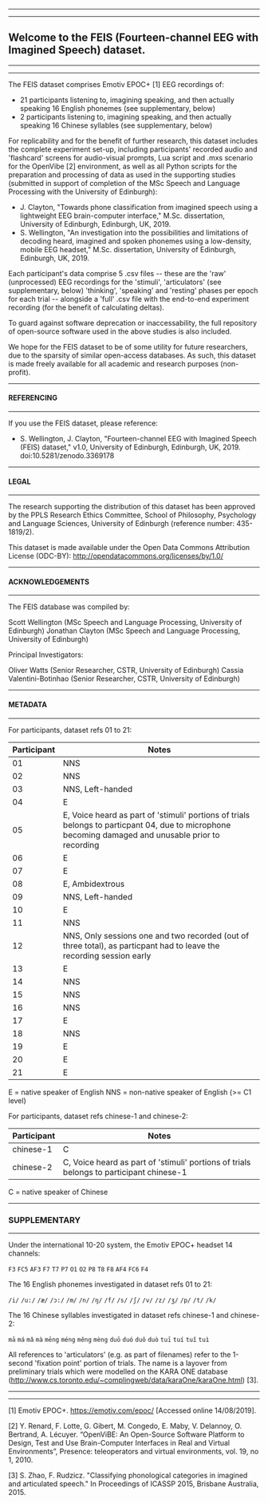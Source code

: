﻿
---
---
## Welcome to the FEIS (Fourteen-channel EEG with Imagined Speech) dataset.
---
---

The FEIS dataset comprises Emotiv EPOC+ [1] EEG recordings of:

* 21 participants listening to, imagining speaking, and then actually speaking 16 English phonemes (see supplementary, below)
* 2 participants listening to, imagining speaking, and then actually speaking 16 Chinese syllables (see supplementary, below)

For replicability and for the benefit of further research, this dataset includes the complete experiment set-up, including participants' recorded audio and 'flashcard' screens for audio-visual prompts, Lua script and .mxs scenario for the OpenVibe [2] environment, as well as all Python scripts for the preparation and processing of data as used in the supporting studies (submitted in support of completion of the MSc Speech and Language Processing with the University of Edinburgh):

* J. Clayton, "Towards phone classification from imagined speech using a lightweight EEG brain-computer interface," M.Sc. dissertation, University of Edinburgh, Edinburgh, UK, 2019.
* S. Wellington, "An investigation into the possibilities and limitations of decoding heard, imagined and spoken phonemes using a low-density, mobile EEG headset," M.Sc. dissertation, University of Edinburgh, Edinburgh, UK, 2019.

Each participant's data comprise 5 .csv files -- these are the 'raw' (unprocessed) EEG recordings for the 'stimuli', 'articulators' (see supplementary, below) 'thinking', 'speaking' and 'resting' phases per epoch for each trial -- alongside a 'full' .csv file with the end-to-end experiment recording (for the benefit of calculating deltas).

To guard against software deprecation or inaccessability, the full repository of open-source software used in the above studies is also included.

We hope for the FEIS dataset to be of some utility for future researchers, due to the sparsity of similar open-access databases. As such, this dataset is made freely available for all academic and research purposes (non-profit).

---

#### REFERENCING

---

If you use the FEIS dataset, please reference:

* S. Wellington, J. Clayton, "Fourteen-channel EEG with Imagined Speech (FEIS) dataset," v1.0, University of Edinburgh, Edinburgh, UK, 2019. doi:10.5281/zenodo.3369178

---

#### LEGAL

---

The research supporting the distribution of this dataset has been approved by the PPLS Research Ethics Committee, School of Philosophy, Psychology and Language Sciences, University of Edinburgh (reference number: 435-1819/2).

This dataset is made available under the Open Data Commons Attribution License (ODC-BY): http://opendatacommons.org/licenses/by/1.0/

---

#### ACKNOWLEDGEMENTS

---

The FEIS database was compiled by:

Scott Wellington (MSc Speech and Language Processing, University of Edinburgh)
Jonathan Clayton (MSc Speech and Language Processing, University of Edinburgh)

Principal Investigators:

Oliver Watts (Senior Researcher, CSTR, University of Edinburgh)
Cassia Valentini-Botinhao (Senior Researcher, CSTR, University of Edinburgh)

---

#### METADATA

---

For participants, dataset refs 01 to 21:

Participant | Notes
--- | ---
01 | NNS
02 | NNS
03 | NNS, Left-handed
04 | E
05 | E, Voice heard as part of 'stimuli' portions of trials belongs to particpant 04, due to microphone becoming damaged and unusable prior to recording
06 | E
07 | E
08 | E, Ambidextrous
09 | NNS, Left-handed
10 | E
11 | NNS
12 | NNS, Only sessions one and two recorded (out of three total), as particpant had to leave the recording session early
13 | E
14 | NNS
15 | NNS
16 | NNS
17 | E
18 | NNS
19 | E
20 | E
21 | E

E = native speaker of English
NNS = non-native speaker of English (>= C1 level)

For participants, dataset refs chinese-1 and chinese-2:

Participant | Notes
--- | ---
chinese-1 | C
chinese-2 | C, Voice heard as part of 'stimuli' portions of trials belongs to participant chinese-1

C = native speaker of Chinese

---

### SUPPLEMENTARY

---

Under the international 10-20 system, the Emotiv EPOC+ headset 14 channels:

`F3` `FC5` `AF3` `F7` `T7` `P7` `O1` `O2` `P8` `T8` `F8` `AF4` `FC6` `F4`

The 16 English phonemes investigated in dataset refs 01 to 21:

`/i/` `/u:/` `/æ/` `/ɔ:/` `/m/` `/n/` `/ŋ/` `/f/` `/s/` `/ʃ/` `/v/` `/z/` `/ʒ/` `/p/`  `/t/` `/k/`

The 16 Chinese syllables investigated in dataset refs chinese-1 and chinese-2:

`mā` `má` `mǎ` `mà` `mēng` `méng` `měng` `mèng` `duō` `duó` `duǒ` `duò` `tuī` `tuí` `tuǐ` `tuì`

All references to 'articulators' (e.g. as part of filenames) refer to the 1-second 'fixation point' portion of trials. The name is a layover from preliminary trials which were modelled on the KARA ONE database (http://www.cs.toronto.edu/~complingweb/data/karaOne/karaOne.html) [3].

---
---

[1] Emotiv EPOC+. https://emotiv.com/epoc/ [Accessed online 14/08/2019].

[2] Y. Renard, F. Lotte, G. Gibert, M. Congedo, E. Maby, V. Delannoy, O. Bertrand, A. Lécuyer. “OpenViBE: An Open-Source Software Platform to Design, Test and Use Brain-Computer Interfaces in Real and Virtual Environments”, Presence: teleoperators and virtual environments, vol. 19, no 1, 2010.

[3] S. Zhao, F. Rudzicz. "Classifying phonological categories in imagined and articulated speech." In Proceedings of ICASSP 2015, Brisbane Australia, 2015.
